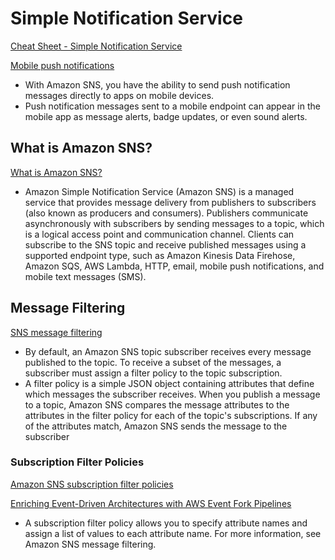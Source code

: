 # Simple Notification Service

[Cheat Sheet - Simple Notification Service](https://tutorialsdojo.com/amazon-sns)

[Mobile push notifications](https://docs.aws.amazon.com/sns/latest/dg/sns-mobile-application-as-subscriber.html)

- With Amazon SNS, you have the ability to send push notification messages directly to apps on mobile devices. 
- Push notification messages sent to a mobile endpoint can appear in the mobile app as message alerts, badge updates, or even sound alerts.


## What is Amazon SNS?

[What is Amazon SNS?](https://docs.aws.amazon.com/sns/latest/dg/welcome.html)

- Amazon Simple Notification Service (Amazon SNS) is a managed service that provides message delivery from publishers to subscribers (also known as producers and consumers). Publishers communicate asynchronously with subscribers by sending messages to a topic, which is a logical access point and communication channel. Clients can subscribe to the SNS topic and receive published messages using a supported endpoint type, such as Amazon Kinesis Data Firehose, Amazon SQS, AWS Lambda, HTTP, email, mobile push notifications, and mobile text messages (SMS).



## Message Filtering

[SNS message filtering](https://docs.aws.amazon.com/sns/latest/dg/sns-message-filtering.html)

- By default, an Amazon SNS topic subscriber receives every message published to the topic. To receive a subset of the messages, a subscriber must assign a filter policy to the topic subscription.
- A filter policy is a simple JSON object containing attributes that define which messages the subscriber receives. When you publish a message to a topic, Amazon SNS compares the message attributes to the attributes in the filter policy for each of the topic's subscriptions. If any of the attributes match, Amazon SNS sends the message to the subscriber

### Subscription Filter Policies

[Amazon SNS subscription filter policies](https://docs.aws.amazon.com/sns/latest/dg/sns-subscription-filter-policies.html)

[Enriching Event-Driven Architectures with AWS Event Fork Pipelines](https://aws.amazon.com/blogs/compute/enriching-event-driven-architectures-with-aws-event-fork-pipelines/)

- A subscription filter policy allows you to specify attribute names and assign a list of values to each attribute name. For more information, see Amazon SNS message filtering.


